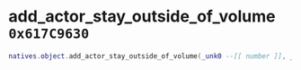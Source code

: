 # add_actor_stay_outside_of_volume `0x617C9630`

```lua
natives.object.add_actor_stay_outside_of_volume(_unk0 --[[ number ]], _unk1 --[[ number ]])
```